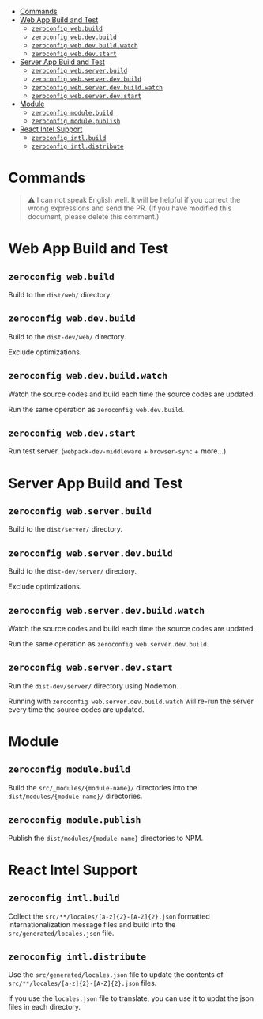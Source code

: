 <!-- START doctoc generated TOC please keep comment here to allow auto update -->
<!-- DON'T EDIT THIS SECTION, INSTEAD RE-RUN doctoc TO UPDATE -->


- [Commands](#commands)
- [Web App Build and Test](#web-app-build-and-test)
  - [`zeroconfig web.build`](#zeroconfig-webbuild)
  - [`zeroconfig web.dev.build`](#zeroconfig-webdevbuild)
  - [`zeroconfig web.dev.build.watch`](#zeroconfig-webdevbuildwatch)
  - [`zeroconfig web.dev.start`](#zeroconfig-webdevstart)
- [Server App Build and Test](#server-app-build-and-test)
  - [`zeroconfig web.server.build`](#zeroconfig-webserverbuild)
  - [`zeroconfig web.server.dev.build`](#zeroconfig-webserverdevbuild)
  - [`zeroconfig web.server.dev.build.watch`](#zeroconfig-webserverdevbuildwatch)
  - [`zeroconfig web.server.dev.start`](#zeroconfig-webserverdevstart)
- [Module](#module)
  - [`zeroconfig module.build`](#zeroconfig-modulebuild)
  - [`zeroconfig module.publish`](#zeroconfig-modulepublish)
- [React Intel Support](#react-intel-support)
  - [`zeroconfig intl.build`](#zeroconfig-intlbuild)
  - [`zeroconfig intl.distribute`](#zeroconfig-intldistribute)

<!-- END doctoc generated TOC please keep comment here to allow auto update -->

# Commands

> ⚠️ I can not speak English well. It will be helpful if you correct the wrong expressions and send the PR. (If you have modified this document, please delete this comment.)

# Web App Build and Test

## `zeroconfig web.build`

Build to the `dist/web/` directory.

## `zeroconfig web.dev.build`

Build to the `dist-dev/web/` directory.

Exclude optimizations.

## `zeroconfig web.dev.build.watch`

Watch the source codes and build each time the source codes are updated.

Run the same operation as `zeroconfig web.dev.build`.

## `zeroconfig web.dev.start`

Run test server. (`webpack-dev-middleware` + `browser-sync` + more...)

# Server App Build and Test

## `zeroconfig web.server.build`

Build to the `dist/server/` directory.

## `zeroconfig web.server.dev.build`

Build to the `dist-dev/server/` directory.

Exclude optimizations.

## `zeroconfig web.server.dev.build.watch`

Watch the source codes and build each time the source codes are updated.

Run the same operation as `zeroconfig web.server.dev.build`.

## `zeroconfig web.server.dev.start`

Run the `dist-dev/server/` directory using Nodemon.

Running with `zeroconfig web.server.dev.build.watch` will re-run the server every time the source codes are updated.

# Module

## `zeroconfig module.build`
Build the `src/_modules/{module-name}/` directories into the `dist/modules/{module-name}/` directories.

## `zeroconfig module.publish`
Publish the `dist/modules/{module-name}` directories to NPM.

# React Intel Support

## `zeroconfig intl.build`

Collect the `src/**/locales/[a-z]{2}-[A-Z]{2}.json` formatted internationalization message files and build into the `src/generated/locales.json` file.

## `zeroconfig intl.distribute`

Use the `src/generated/locales.json` file to update the contents of `src/**/locales/[a-z]{2}-[A-Z]{2}.json` files.

If you use the `locales.json` file to translate, you can use it to updat the json files in each directory.